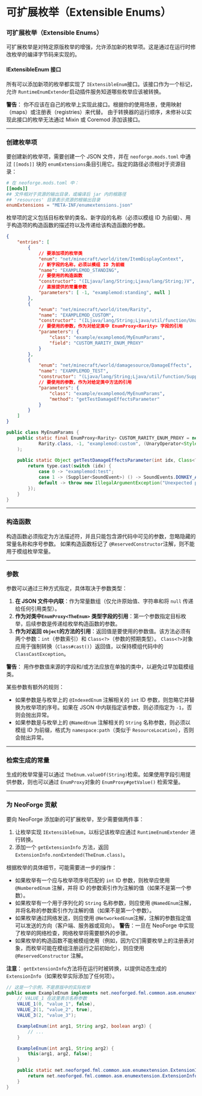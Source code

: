 # 可扩展枚举（Extensible Enums）

### 可扩展枚举（Extensible Enums）

可扩展枚举是对特定原版枚举的增强，允许添加新的枚举项。这是通过在运行时修改枚举的编译字节码来实现的。

#### IExtensibleEnum 接口

所有可以添加新项的枚举都实现了 `IExtensibleEnum`​ 接口。该接口作为一个标记，允许 `RuntimeEnumExtender`​ 启动插件服务知道哪些枚举应该被转换。

**警告**：
你不应该在自己的枚举上实现此接口。根据你的使用场景，使用映射（maps）或注册表（registries）来代替。
由于转换器的运行顺序，未修补以实现此接口的枚举无法通过 Mixin 或 Coremod 添加该接口。

---

### 创建枚举项

要创建新的枚举项，需要创建一个 JSON 文件，并在 `neoforge.mods.toml`​ 中通过 `[[mods]]`​ 块的 `enumExtensions`​ 条目引用它。指定的路径必须相对于资源目录：

```toml
# 在 neoforge.mods.toml 中：
[[mods]]
## 文件相对于资源的输出目录，或编译后 jar 内的根路径
## 'resources' 目录表示资源的根输出目录
enumExtensions = "META-INF/enumextensions.json"
```

枚举项的定义包括目标枚举的类名、新字段的名称（必须以模组 ID 为前缀）、用于构造项的构造函数的描述符以及传递给该构造函数的参数。

```json
{
    "entries": [
        {
            // 要添加项的枚举类
            "enum": "net/minecraft/world/item/ItemDisplayContext",
            // 新字段的名称，必须以模组 ID 为前缀
            "name": "EXAMPLEMOD_STANDING",
            // 要使用的构造函数
            "constructor": "(ILjava/lang/String;Ljava/lang/String;)V",
            // 直接提供的常量参数
            "parameters": [ -1, "examplemod:standing", null ]
        },
        {
            "enum": "net/minecraft/world/item/Rarity",
            "name": "EXAMPLEMOD_CUSTOM",
            "constructor": "(ILjava/lang/String;Ljava/util/function/UnaryOperator;)V",
            // 要使用的参数，作为对给定类中 EnumProxy<Rarity> 字段的引用
            "parameters": {
                "class": "example/examplemod/MyEnumParams",
                "field": "CUSTOM_RARITY_ENUM_PROXY"
            }
        },
        {
            "enum": "net/minecraft/world/damagesource/DamageEffects",
            "name": "EXAMPLEMOD_TEST",
            "constructor": "(Ljava/lang/String;Ljava/util/function/Supplier;)V",
            // 要使用的参数，作为对给定类中方法的引用
            "parameters": {
                "class": "example/examplemod/MyEnumParams",
                "method": "getTestDamageEffectsParameter"
            }
        }
    ]
}
```

```java
public class MyEnumParams {
    public static final EnumProxy<Rarity> CUSTOM_RARITY_ENUM_PROXY = new EnumProxy<>(
            Rarity.class, -1, "examplemod:custom", (UnaryOperator<Style>) style -> style.withItalic(true)
    );
    
    public static Object getTestDamageEffectsParameter(int idx, Class<?> type) {
        return type.cast(switch (idx) {
            case 0 -> "examplemod:test";
            case 1 -> (Supplier<SoundEvent>) () -> SoundEvents.DONKEY_ANGRY;
            default -> throw new IllegalArgumentException("Unexpected parameter index: " + idx);
        });
    }
}
```

---

### 构造函数

构造函数必须指定为方法描述符，并且只能包含源代码中可见的参数，忽略隐藏的常量名称和序号参数。
如果构造函数标记了 `@ReservedConstructor`​ 注解，则不能用于模组枚举常量。

---

### 参数

参数可以通过三种方式指定，具体取决于参数类型：

1. **在 JSON 文件中内联**：作为常量数组（仅允许原始值、字符串和将 `null`​ 传递给任何引用类型）。
2. **作为对类中** **​`EnumProxy<TheEnum>`​** ​ **类型字段的引用**：第一个参数指定目标枚举，后续参数是传递给枚举构造函数的参数。
3. **作为对返回** **​`Object`​**​ **的方法的引用**：返回值是要使用的参数值。该方法必须有两个参数：`int`​（参数索引）和 `Class<?>`​（参数的预期类型）。
    `Class<?>`​ 对象应用于强制转换（`Class#cast()`​）返回值，以保持模组代码中的 `ClassCastException`​。

**警告**：
用作参数值来源的字段和/或方法应放在单独的类中，以避免过早加载模组类。

某些参数有额外的规则：

* 如果参数是与枚举上的 `@IndexedEnum`​ 注解相关的 `int`​ ID 参数，则忽略它并替换为枚举项的序号。如果在 JSON 中内联指定该参数，则必须指定为 `-1`​，否则会抛出异常。
* 如果参数是与枚举上的 `@NamedEnum`​ 注解相关的 `String`​ 名称参数，则必须以模组 ID 为前缀，格式为 `namespace:path`​（类似于 `ResourceLocation`​），否则会抛出异常。

---

### 检索生成的常量

生成的枚举常量可以通过 `TheEnum.valueOf(String)`​ 检索。如果使用字段引用提供参数，则也可以通过 `EnumProxy`​ 对象的 `EnumProxy#getValue()`​ 检索常量。

---

### 为 NeoForge 贡献

要向 NeoForge 添加新的可扩展枚举，至少需要做两件事：

1. 让枚举实现 `IExtensibleEnum`​，以标记该枚举应通过 `RuntimeEnumExtender`​ 进行转换。
2. 添加一个 `getExtensionInfo`​ 方法，返回 `ExtensionInfo.nonExtended(TheEnum.class)`​。

根据枚举的具体细节，可能需要进一步的操作：

* 如果枚举有一个应与枚举项序号匹配的 `int`​ ID 参数，则枚举应使用 `@NumberedEnum`​ 注解，并将 ID 的参数索引作为注解的值（如果不是第一个参数）。
* 如果枚举有一个用于序列化的 `String`​ 名称参数，则应使用 `@NamedEnum`​ 注解，并将名称的参数索引作为注解的值（如果不是第一个参数）。
* 如果枚举通过网络发送，则应使用 `@NetworkedEnum`​ 注解，注解的参数指定值可以发送的方向（客户端、服务器或双向）。
  **警告**：一旦在 NeoForge 中实现了枚举的网络检查，网络枚举将需要额外的步骤。
* 如果枚举的构造函数不能被模组使用（例如，因为它们需要枚举上的注册表对象，而枚举可能在模组注册运行之前初始化），则应使用 `@ReservedConstructor`​ 注解。

**注意**：
`getExtensionInfo`​ 方法将在运行时被转换，以提供动态生成的 `ExtensionInfo`​（如果枚举实际添加了任何项）。

```java
// 这是一个示例，不是原版中的实际枚举
public enum ExampleEnum implements net.neoforged.fml.common.asm.enumextension.IExtensibleEnum {
    // VALUE_1 在这里表示名称参数
    VALUE_1(0, "value_1", false),
    VALUE_2(1, "value_2", true),
    VALUE_3(2, "value_3");

    ExampleEnum(int arg1, String arg2, boolean arg3) {
        // ...
    }

    ExampleEnum(int arg1, String arg2) {
        this(arg1, arg2, false);
    }

    public static net.neoforged.fml.common.asm.enumextension.ExtensionInfo getExtensionInfo() {
        return net.neoforged.fml.common.asm.enumextension.ExtensionInfo.nonExtended(ExampleEnum.class);
    }
}
```

‍
